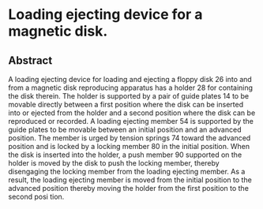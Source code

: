 # Loading ejecting device for a magnetic disk.

## Abstract
A loading ejecting device for loading and ejecting a floppy disk 26 into and from a magnetic disk reproducing apparatus has a holder 28 for containing the disk therein. The holder is supported by a pair of guide plates 14 to be movable directly between a first position where the disk can be inserted into or ejected from the holder and a second position where the disk can be reproduced or recorded. A loading ejecting member 54 is supported by the guide plates to be movable between an initial position and an advanced position. The member is urged by tension springs 74 toward the advanced position and is locked by a locking member 80 in the initial position. When the disk is inserted into the holder, a push member 90 supported on the holder is moved by the disk to push the locking member, thereby disengaging the locking member from the loading ejecting member. As a result, the loading ejecting member is moved from the initial position to the advanced position thereby moving the holder from the first position to the second posi tion.